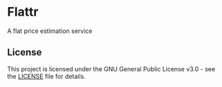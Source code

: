 # Flattr

A flat price estimation service

## License

This project is licensed under the GNU General Public License v3.0 - see the [LICENSE](LICENSE) file for details.
